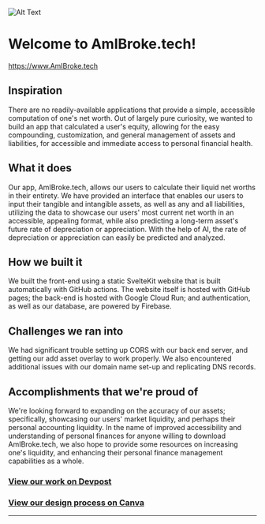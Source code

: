![Alt Text](https://i.imgur.com/jgp6YuC.gif)

# **Welcome to AmIBroke.tech!**

https://www.AmIBroke.tech

## Inspiration

There are no readily-available applications that provide a simple, accessible computation of one's net worth. Out of largely pure curiosity, we wanted to build an app that calculated a user's equity, allowing for the easy compounding, customization, and general management of assets and liabilities, for accessible and immediate access to personal financial health.

## What it does

Our app, AmIBroke.tech, allows our users to calculate their liquid net worths in their entirety. We have provided an interface that enables our users to input their tangible and intangible assets, as well as any and all liabilities, utilizing the data to showcase our users' most current net worth in an accessible, appealing format, while also predicting a long-term asset's future rate of depreciation or appreciation. With the help of AI, the rate of depreciation or appreciation can easily be predicted and analyzed.

## How we built it

We built the front-end using a static SvelteKit website that is built automatically with GitHub actions. The website itself is hosted with GitHub pages; the back-end is hosted with Google Cloud Run; and authentication, as well as our database, are powered by Firebase.

## Challenges we ran into

We had significant trouble setting up CORS with our back end server, and getting our add asset overlay to work properly. We also encountered additional issues with our domain name set-up and replicating DNS records.

## Accomplishments that we're proud of

We're looking forward to expanding on the accuracy of our assets; specifically, showcasing our users' market liquidity, and perhaps their personal accounting liquidity. In the name of improved accessibility and understanding of personal finances for anyone willing to download AmIBroke.tech, we also hope to provide some resources on increasing one's liquidity, and enhancing their personal finance management capabilities as a whole.

### [View our work on Devpost](https://github.com/md-y/hacktx-2023)

### [View our design process on Canva](https://www.canva.com/design/DAFx_Fiv7yI/k0eKUoiQUjFk-PY33ArUoQ/edit?utm_content=DAFx_Fiv7yI&utm_campaign=designshare&utm_medium=link2&utm_source=sharebutton)

---
